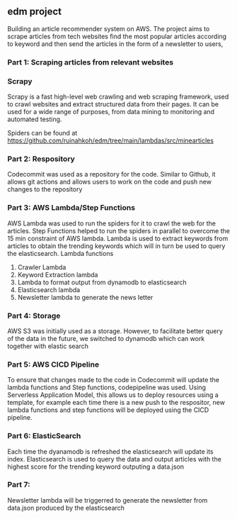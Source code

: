 ## edm project

Building an article recommender system on AWS. The project aims to scrape articles from tech websites find the most popular articles according to keyword and then send the articles in the form of a newsletter to users,


### Part 1: Scraping articles from relevant websites 

### Scrapy
Scrapy is a fast high-level web crawling and web scraping framework, used to crawl websites and extract structured data from their pages. It can be used for a wide range of purposes, from data mining to monitoring and automated testing.

Spiders can be found at https://github.com/ruinahkoh/edm/tree/main/lambdas/src/minearticles

### Part 2: Respository 
Codecommit was used as a repository for the code. Similar to Github, it allows git actions and allows users to work on the code and push new changes to the repository

### Part 3: AWS Lambda/Step Functions
AWS Lambda was used to run the spiders for it to crawl the web for the articles. Step Functions helped to run the spiders in parallel to overcome the 15 min constraint of AWS lambda. Lambda is used to extract keywords from articles to obtain the trending keywords which will in turn be used to query the elasticsearch.
Lambda functions
1) Crawler Lambda
2) Keyword Extraction lambda
3) Lambda to format output from dynamodb to elasticsearch
4) Elasticsearch lambda
5) Newsletter lambda to generate the news letter


### Part 4: Storage
AWS S3 was initially used as a storage. However, to facilitate better query of the data in the future, we switched to dynamodb which can work together with elastic search

### Part 5: AWS CICD Pipeline
To ensure that changes made to the code in Codecommit will update the lambda functions and Step functions, codepipeline was used. Using Serverless Application Model, this allows us to deploy resources using a template, for example each time there is a new push to the respositor, new lambda functions and step functions will be deployed using the CICD pipeline.

### Part 6: ElasticSearch
Each time the dyanamodb is refreshed the elasticsearch will update its index. Elasticsearch is used to query the data and output articles with the highest score for the trending keyword outputing a data.json

### Part 7:
Newsletter lambda will be triggerred to generate the newsletter from data.json produced by the elasticsearch

